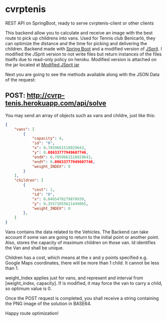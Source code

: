 # cvrptenis
REST API on SpringBoot, ready to serve cvrptenis-client or other clients

This backend allow you to calculate and receive an image with the best route to pick up childrens into vans. 
Used for Tennis club Benicarló, they can optimize the distance and the time for picking and delivering the children.
Backend made with [Spring Boot](https://github.com/spring-projects/spring-boot) 
and a modified version of [JSprit](https://github.com/graphhopper/jsprit). I modified the JSprit version to not write files but
return instances of the files itselfs due to read-only policy on heroku. Modified version is attached on the jar located at
[Modified JSprit jar](https://github.com/albertjimenez/cvrptenis/blob/master/src/main/resources/static/jsprit-analysis-1.7.3-SNAPSHOT.jar)


Next you are going to see the methods available along with the JSON Data of the request:
## POST: http://cvrp-tenis.herokuapp.com/api/solve ##
You may send an array of objects such as vans and childre, just like this:
```json
{
    "vans": [
        {
            "capacity": 4,
            "id": "0",
            "x": 0.7859661518029643,
            "y": 0.08633777949607746,
            "endX": 0.7859661518029643,
            "endY": 0.08633777949607746,
            "weight_INDEX": 0
        }
    ],
    "children": [
        {
            "cost": 1,
            "id": "0",
            "x": 0.8465478279878939,
            "y": 0.35571055621449865,
            "weight_INDEX": 0
        },
    ]
}
```
Vans contains the data related to the Vehicles. The Backend can take account if some van are going to return to the initial
point or another point. Also, stores the capacity of maximum children on those van. Id identifies the Van and shall be unique.

Children has a cost, which means at the x and y points specified e.g. Google Maps coordinates, there will be more than 1 child.
It cannot be less than 1.

weight_Index applies just for vans, and represent and interval from [weight_index, capacity]. 
If is modified, it may force the van to carry a child, so optimum value is 0.

Once the POST request is completed, you shall receive a string containing the PNG image of the solution in BASE64.

Happy route optimization!

